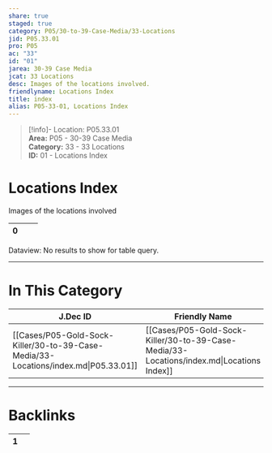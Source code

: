 ```yaml
---  
share: true  
staged: true  
category: P05/30-to-39-Case-Media/33-Locations  
jid: P05.33.01  
pro: P05  
ac: "33"  
id: "01"  
jarea: 30-39 Case Media  
jcat: 33 Locations  
desc: Images of the locations involved.  
friendlyname: Locations Index  
title: index  
alias: P05-33-01, Locations Index  
---  
```

  
>[!info]- Location: P05.33.01  
>**Area:** P05 - 30-39 Case Media  
>**Category:** 33 - 33 Locations  
>**ID:** 01 - Locations Index  
  
# Locations Index  
  
Images of the locations involved  
   
<div><table class="dataview table-view-table"><thead class="table-view-thead"><tr class="table-view-tr-header"><th class="table-view-th"><span></span><span class="dataview small-text">0</span></th><th class="table-view-th"><span></span></th><th class="table-view-th"><span></span></th></tr></thead><tbody class="table-view-tbody"></tbody></table><div class="dataview dataview-error-box"><p class="dataview dataview-error-message">Dataview: No results to show for table query.</p></div></div>  
  
  
---  
# In This Category  
  
| J.Dec ID                                                                            | Friendly Name                                                                             | Description                       |  
| ----------------------------------------------------------------------------------- | ----------------------------------------------------------------------------------------- | --------------------------------- |  
| [[Cases/P05-Gold-Sock-Killer/30-to-39-Case-Media/33-Locations/index.md\|P05.33.01]] | [[Cases/P05-Gold-Sock-Killer/30-to-39-Case-Media/33-Locations/index.md\|Locations Index]] | Images of the locations involved. |  
  
  
---  
# Backlinks  
<div><table class="dataview table-view-table"><thead class="table-view-thead"><tr class="table-view-tr-header"><th class="table-view-th"><span></span><span class="dataview small-text">1</span></th><th class="table-view-th"><span></span></th></tr></thead><tbody class="table-view-tbody"></tbody></table></div>